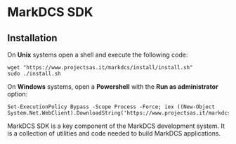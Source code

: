 # MarkDCS SDK

## Installation

On **Unix** systems open a shell and execute the following code:

```text
wget "https://www.projectsas.it/markdcs/install/install.sh"
sudo ./install.sh
```

On **Windows** systems, open a **Powershell** with the **Run as administrator** option:

```text
Set-ExecutionPolicy Bypass -Scope Process -Force; iex ((New-Object System.Net.WebClient).DownloadString('https://www.projectsas.it/markdcs/install/install.ps1'))
```

MarkDCS SDK is a key component of the MarkDCS development system. It is a collection of utilities and code needed to build MarkDCS applications.

